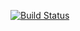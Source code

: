 [![Build Status](https://travis-ci.org/Doelia/naski-config.svg?branch=master)](https://travis-ci.org/Doelia/naski-config)
